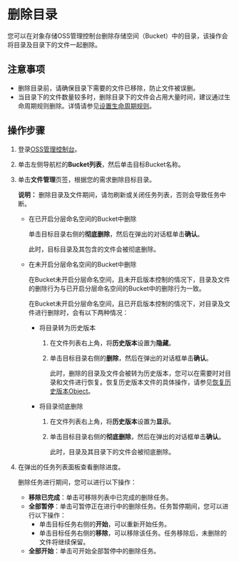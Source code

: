 # 删除目录

您可以在对象存储OSS管理控制台删除存储空间（Bucket）中的目录，该操作会将目录及目录下的文件一起删除。

## 注意事项

-   删除目录前，请确保目录下需要的文件已移除，防止文件被误删。
-   当目录下的文件数量较多时，删除目录下的文件会占用大量时间，建议通过生命周期规则删除。详情请参见[设置生命周期规则](/intl.zh-CN/控制台用户指南/存储空间管理/基础设置/设置生命周期规则.md)。

## 操作步骤

1.  登录[OSS管理控制台](https://oss.console.aliyun.com/)。

2.  单击左侧导航栏的**Bucket列表**，然后单击目标Bucket名称。

3.  单击**文件管理**页签，根据您的需求删除目标目录。

    **说明：** 删除目录及文件期间，请勿刷新或关闭任务列表，否则会导致任务中断。

    -   在已开启分层命名空间的Bucket中删除

        单击目标目录右侧的**彻底删除**，然后在弹出的对话框单击**确认**。

        此时，目标目录及其包含的文件会被彻底删除。

    -   在未开启分层命名空间的Bucket中删除

        在Bucket未开启分层命名空间，且未开启版本控制的情况下，目录及文件的删除行为与已开启分层命名空间的Bucket中的删除行为一致。

        在Bucket未开启分层命名空间，且已开启版本控制的情况下，对目录及文件进行删除时，会有以下两种情况：

        -   将目录转为历史版本
            1.  在文件列表右上角，将**历史版本**设置为**隐藏**。
            2.  单击目标目录右侧的**删除**，然后在弹出的对话框单击**确认**。

                此时，删除的目录及文件会被转为历史版本，您可以在需要时对目录和文件进行恢复。恢复历史版本文件的具体操作，请参见[恢复历史版本Object](/intl.zh-CN/控制台用户指南/存储空间管理/冗余与容错/版本控制.md)。

        -   将目录彻底删除
            1.  在文件列表右上角，将**历史版本**设置为**显示**。
            2.  单击目标目录右侧的**彻底删除**，然后在弹出的对话框单击**确认**。

                此时，目录及其目录下的文件会被彻底删除。

4.  在弹出的任务列表面板查看删除进度。

    删除任务进行期间，您可以进行以下操作：

    -   **移除已完成**：单击可移除列表中已完成的删除任务。
    -   **全部暂停**：单击可暂停正在进行中的删除任务。任务暂停期间，您可以进行以下操作：
        -   单击目标任务右侧的**开始**，可以重新开始任务。
        -   单击目标任务右侧的**移除**，可以移除该任务。任务移除后，未删除的文件将继续保留。
    -   **全部开始**：单击可开始全部暂停中的删除任务。

